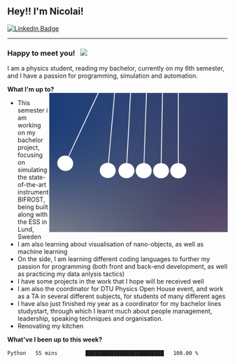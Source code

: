 ## Hey!! I'm Nicolai!

[![Linkedin Badge](https://img.shields.io/badge/-LinkedIn-0e76a8?style=flat-square&logo=Linkedin&logoColor=white)](https://www.linkedin.com/in/nicolai-amin-5156b9230/)

---
### Happy to meet you! &nbsp; ![](https://visitor-badge.glitch.me/badge?page_id=nicolai3008/nicolai3008)
I am a physics student, reading my bachelor, currently on my 6th semester, 
and I have a passion for programming, simulation and automation. 


**What I'm up to?**
<img align="right" alt="GIF" src="https://github.com/nicolai3008/nicolai3008/blob/main/gif.gif" width="408" height="318" />
- This semester i am working on my bachelor project, focusing on simulating the state-of-the-art instrument BIFROST, being built along with the ESS in Lund, Sweden
- I am also learning about visualisation of nano-objects, as well as machine learning
- On the side, I am learning different coding languages to further my passion for programming (both front and back-end development, as well as practicing my data anlysis tactics)
- I have some projects in the work that I hope will be received well
- I am also the coordinator for DTU Physics Open House event, and work as a TA in several different subjects, for students of many different ages
- I have also just finished my year as a coordinator for my bachelor lines studystart, through which I learnt much about people management, leadership, speaking techniques and organisation.
- Renovating my kitchen

**What've I been up to this week?** 

<!--START_SECTION:waka-->

```text
Python   55 mins         █████████████████████████   100.00 %
```

<!--END_SECTION:waka-->
